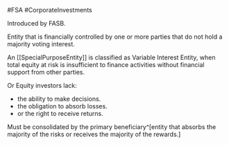 #FSA #CorporateInvestments 

Introduced by FASB. 

Entity that is financially controlled by one or more parties that do not hold a majority voting interest. 

An [[SpecialPurposeEntity]] is classified as Variable Interest Entity, when total equity at risk is insufficient to finance activities without financial support from other parties. 

Or Equity investors lack: 
- the ability to make decisions. 
- the obligation to absorb losses.
- or the right to receive returns. 

Must be consolidated by the primary beneficiary^[entity that absorbs the majority of the risks or receives the majority of the rewards.]

